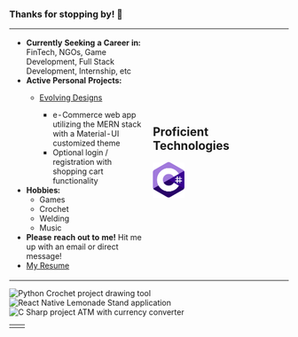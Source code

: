 ### Thanks for stopping by! 👋

<!--
**Michaelafuller/Michaelafuller** is a ✨ _special_ ✨ repository because its `README.md` (this file) appears on your GitHub profile.

Here are some ideas to get you started:

- 🔭 I’m currently working on ...
- 🌱 I’m currently learning ...
- 👯 I’m looking to collaborate on ...
- 🤔 I’m looking for help with ...
- 💬 Ask me about ...
- 📫 How to reach me: ...
- 😄 Pronouns: ...
- ⚡ Fun fact: ...
-->
<table>
  <tr>
    <td style="width:50%">
      <ul>
        <li> <b>Currently Seeking a Career in:</b> FinTech, NGOs, Game Development, Full Stack Development, Internship, etc</li>
        <li> <b>Active Personal Projects: </b></li>
            <ul>
              <li><a href="https://github.com/Michaelafuller/evolvingDesigns">Evolving Designs</a></li>
                <ul>
                  <li>e-Commerce web app utilizing the MERN stack with a Material-UI customized theme</li>
                  <li>Optional login / registration with shopping cart functionality</li>
                </ul>
            </ul>
        <li> <b>Hobbies:</b>
          <ul>
            <li> Games </li>
            <li> Crochet </li> 
            <li> Welding </li>
            <li> Music </li>
          </ul>
        </li>
        <li><b>Please reach out to me!</b> Hit me up with an email or direct message! </li>
        <li> <a href="https://docs.google.com/document/d/1eLCsvruP_TXZuRNwgn20ZBrd5JhL4gSg/edit?usp=sharing&ouid=113529907563271376258&rtpof=true&sd=true"> My Resume </a> </li>
    </td>
    <td style="width:50%">
      <h2>Proficient Technologies</h2>
      <img src="./assets/img/CSharp.svg" alt="c sharp logo" height=64px/>
    </td>
  </tr>
</table>
<table>
  <td style="width:50%">
    <tr>
        <img src="https://media.giphy.com/media/ih0g9PTbtgdYVYzsVJ/giphy.gif" alt="Python Crochet project drawing tool"/>
        <img src="https://media.giphy.com/media/5JkzdmXAPVWH9FzW95/giphy.gif" alt="React Native Lemonade Stand application"/>
        <img src="https://media.giphy.com/media/nKNYugt4VkkZTUJl9p/giphy.gif" alt="C Sharp project ATM with currency converter"/>
    </tr>
  </td> 
</table>


